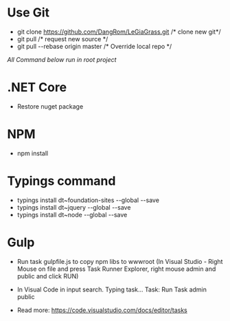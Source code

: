 # Use Git
- git clone https://github.com/DangRom/LeGiaGrass.git /* clone new git*/
- git pull /* request new source */
- git pull --rebase origin master /* Override local repo */

*All Command below run in root project*

# .NET Core
- Restore nuget package

# NPM
- npm install

# Typings command 
- typings install dt~foundation-sites --global --save
- typings install dt~jquery --global --save
- typings install dt~node --global --save

# Gulp 
- Run task gulpfile.js to copy npm libs to wwwroot (In Visual Studio - Right Mouse on file and press Task Runner Explorer, right mouse admin and public and click RUN)
- In Visual Code in input search. Typing task...
Task: Run Task
      admin
      public
      
- Read more: https://code.visualstudio.com/docs/editor/tasks


